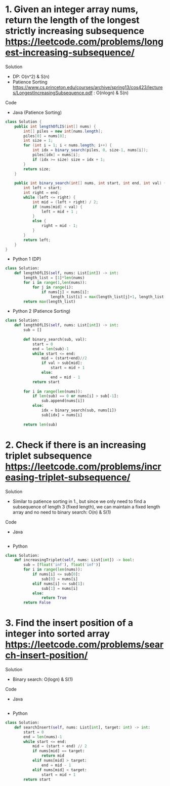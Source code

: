 # 1. Given an integer array nums, return the length of the longest strictly increasing subsequence https://leetcode.com/problems/longest-increasing-subsequence/

Solution

- DP: O(n^2) & S(n) 
- Patience Sorting https://www.cs.princeton.edu/courses/archive/spring13/cos423/lectures/LongestIncreasingSubsequence.pdf : O(nlogn) & S(n)

Code

- Java (Patience Sorting)

```java
class Solution {
    public int lengthOfLIS(int[] nums) {
        int[] piles = new int[nums.length];
        piles[0] = nums[0];
        int size = 1;
        for (int i = 1; i < nums.length; i++) {
            int idx = binary_search(piles, 0, size-1, nums[i]);
            piles[idx] = nums[i];
            if (idx >= size) size = idx + 1;
        }
        return size;
    }
    
    public int binary_search(int[] nums, int start, int end, int val) {
        int left = start;
        int right = end;
        while (left <= right) {
            int mid = (left + right) / 2;
            if (nums[mid] < val) {
                left = mid + 1 ;
            }
            else {
                right = mid - 1;
            }
        }
        return left;
    }
}
```

- Python 1 (DP)

```python
class Solution:
    def lengthOfLIS(self, nums: List[int]) -> int:
        length_list = [1]*len(nums)
        for i in range(1,len(nums)):
            for j in range(i):
                if nums[j] < nums[i]:
                    length_list[i] = max(length_list[j]+1, length_list[i])
        return max(length_list)
```

- Python 2 (Patience Sorting)

```python
class Solution:
    def lengthOfLIS(self, nums: List[int]) -> int:
        sub = []
        
        def binary_search(sub, val):
            start = 0
            end = len(sub)-1
            while start <= end:
                mid = (start+end)//2
                if val > sub[mid]:
                    start = mid + 1
                else:
                    end = mid - 1
            return start
        
        for i in range(len(nums)):
            if len(sub) == 0 or nums[i] > sub[-1]:
                sub.append(nums[i])
            else:
                idx = binary_search(sub, nums[i])
                sub[idx] = nums[i]
                
        return len(sub)
```

# 2. Check if there is an increasing triplet subsequence https://leetcode.com/problems/increasing-triplet-subsequence/ 

Solution

- Similar to patience sorting in 1., but since we only need to find a subsequence of length 3 (fixed length), we can maintain a fixed length array and no need to binary search: O(n) & S(1)

Code

- Java

```java

```

- Python

```python
class Solution:
    def increasingTriplet(self, nums: List[int]) -> bool:
        sub = [float('inf'), float('inf')]
        for i in range(len(nums)):
            if nums[i] <= sub[0]:
                sub[0] = nums[i]
            elif nums[i] <= sub[1]:
                sub[1] = nums[i]
            else:
                return True
        return False
```

# 3. Find the insert position of a integer into sorted array https://leetcode.com/problems/search-insert-position/

Solution

- Binary search: O(logn) & S(1)

Code

- Java

```java

```

- Python

```python
class Solution:
    def searchInsert(self, nums: List[int], target: int) -> int:
        start = 0
        end = len(nums)-1
        while start <= end:
            mid = (start + end) // 2
            if nums[mid] == target:
                return mid
            elif nums[mid] > target:
                end = mid - 1
            elif nums[mid] < target:
                start = mid + 1
        return start
```